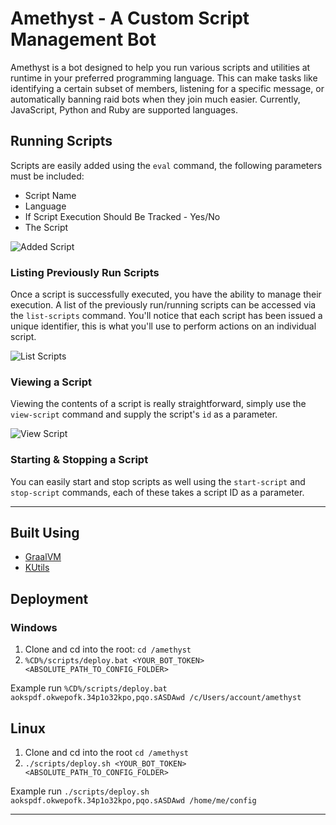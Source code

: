 # Amethyst - A Custom Script Management Bot

Amethyst is a bot designed to help you run various scripts and utilities at runtime in your preferred programming language.
This can make tasks like identifying a certain subset of members, listening for a specific message, or automatically banning raid bots when they join much easier. Currently, JavaScript, Python and Ruby are supported languages. 

## Running Scripts
Scripts are easily added using the `eval` command, the following parameters must be included:

- Script Name
- Language
- If Script Execution Should Be Tracked - Yes/No
- The Script

![Added Script](https://i.imgur.com/8DMcabY.png)

### Listing Previously Run Scripts
Once a script is successfully executed, you have the ability to manage their execution. A list of the previously run/running scripts can be accessed via the `list-scripts` command. You'll notice that each script has been issued a unique identifier, this is what you'll use to perform actions on an individual script.

![List Scripts](https://i.imgur.com/ZuEUfp2.png)
### Viewing a Script
Viewing the contents of a script is really straightforward, simply use the `view-script` command and supply the script's `id` as a parameter.

![View Script](https://i.imgur.com/zz3N4qs.png)

### Starting & Stopping a Script
You can easily start and stop scripts as well using the `start-script` and `stop-script` commands, each of these takes a script ID as a parameter.

------

## Built Using 

- [GraalVM](https://www.graalvm.org/) 
- [KUtils](https://gitlab.com/Aberrantfox/KUtils/)


## Deployment 


### Windows

1. Clone and cd into the root:  `cd /amethyst`
2. `%CD%/scripts/deploy.bat <YOUR_BOT_TOKEN> <ABSOLUTE_PATH_TO_CONFIG_FOLDER>`
    
Example run `%CD%/scripts/deploy.bat aokspdf.okwepofk.34p1o32kpo,pqo.sASDAwd /c/Users/account/amethyst`

## Linux

1. Clone and cd into the root `cd /amethyst`
2. `./scripts/deploy.sh <YOUR_BOT_TOKEN> <ABSOLUTE_PATH_TO_CONFIG_FOLDER>`

Example run `./scripts/deploy.sh aokspdf.okwepofk.34p1o32kpo,pqo.sASDAwd /home/me/config`

----
